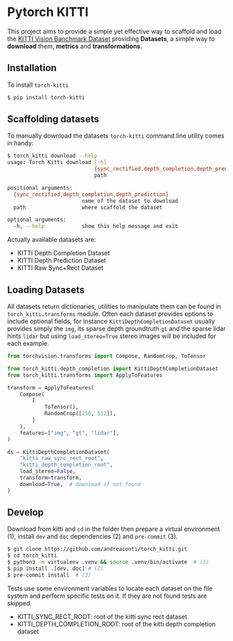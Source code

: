 # Pytorch KITTI

This project aims to provide a simple yet effective way to scaffold and load the [KITTI Vision Banchmark Dataset](http://www.cvlibs.net/datasets/kitti/raw_data.php) providing **Datasets**, a simple way to **download** them, **metrics** and **transformations**.

## Installation

To install `torch-kitti`

```bash
$ pip install torch-kitti
```

## Scaffolding datasets

To manually download the datasets `torch-kitti` command line utility comes in handy:

```bash
$ torch_kitti download --help
usage: Torch Kitti download [-h]
                            {sync_rectified,depth_completion,depth_prediction}
                            path

positional arguments:
  {sync_rectified,depth_completion,depth_prediction}
                        name of the dataset to download
  path                  where scaffold the dataset

optional arguments:
  -h, --help            show this help message and exit
```

Actually available datasets are:

- KITTI Depth Completion Dataset
- KITTI Depth Prediction Dataset
- KITTI Raw Sync+Rect Dataset

## Loading Datasets

All datasets return dictionaries, utilities to manipulate them can be found in `torch_kitti.transforms` module. Often each dataset provides options to include optional fields, for instance `KittiDepthCompletionDataset` usually provides simply the `img`, its sparse depth groundtruth `gt` and the sparse lidar hints `lidar` but using `load_stereo=True` stereo images will be included for each example.

```python
from torchvision.transforms import Compose, RandomCrop, ToTensor

from torch_kitti.depth_completion import KittiDepthCompletionDataset
from torch_kitti.transforms import ApplyToFeatures

transform = ApplyToFeatures(
    Compose(
        [
            ToTensor(),
            RandomCrop([256, 512]),
        ]
    ),
    features=["img", "gt", "lidar"],
)

ds = KittiDepthCompletionDataset(
    "kitti_raw_sync_rect_root",
    "kitti_depth_completion_root",
    load_stereo=False,
    transform=transform,
    download=True,  # download if not found
)
```

## Develop

Download from kitti and `cd` in the folder then prepare a virtual environment (1), install `dev` and `doc` dependencies (2) and `pre-commit` (3).

```bash
$ git clone https://github.com/andreaconti/torch_kitti.git
$ cd torch_kitti
$ python3 -m virtualenv .venv && source .venv/bin/activate  # (1)
$ pip install .[dev, doc] # (2)
$ pre-commit install  # (3)
```

Tests use some environment variables to locate each dataset on the file system and perform specific tests on it. If they are not found tests are skipped.

* KITTI_SYNC_RECT_ROOT: root of the kitti sync rect dataset
* KITTI_DEPTH_COMPLETION_ROOT: root of the kitti depth completion dataset
